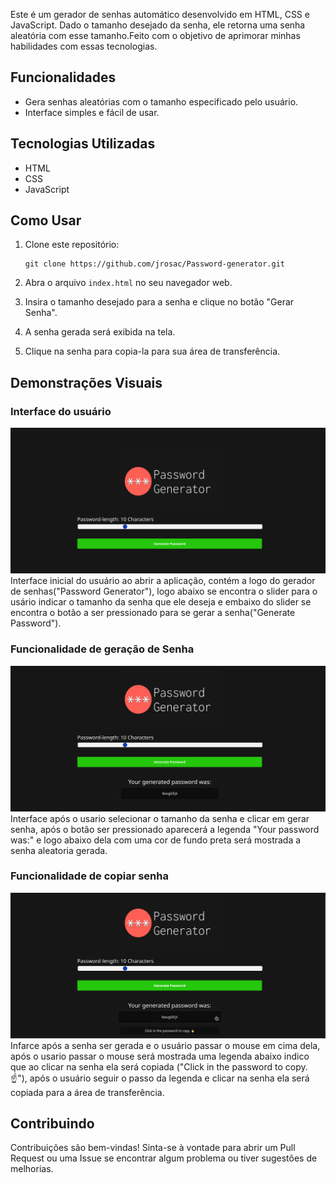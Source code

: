 Este é um gerador de senhas automático desenvolvido em HTML, CSS e JavaScript. Dado o tamanho desejado da senha, ele retorna uma senha aleatória com esse tamanho.Feito com o objetivo de aprimorar minhas habilidades com essas tecnologias.

## Funcionalidades

- Gera senhas aleatórias com o tamanho especificado pelo usuário.
- Interface simples e fácil de usar.

## Tecnologias Utilizadas

- HTML
- CSS
- JavaScript

## Como Usar

1. Clone este repositório:
    ```
    git clone https://github.com/jrosac/Password-generator.git
    ```

2. Abra o arquivo `index.html` no seu navegador web.

3. Insira o tamanho desejado para a senha e clique no botão "Gerar Senha".

4. A senha gerada será exibida na tela.

5. Clique na senha para copia-la para sua área de transferência.

## Demonstrações Visuais

### Interface do usuário
![Pagina inicial](docs/Screenshot_20240319_022221.png)
Interface inicial do usuário ao abrir a aplicação, contém a logo do gerador de senhas("Password Generator"), logo abaixo se encontra o slider para o usário indicar o tamanho da senha que ele deseja e embaixo do slider se encontra o botão a ser pressionado para se gerar a senha("Generate Password").

### Funcionalidade de geração de Senha
![Gerar a senha](docs/Screenshot_20240319_022249.png)
Interface após o usario selecionar o tamanho da senha e clicar em gerar senha, após o botão ser pressionado aparecerá a legenda "Your password was:" e logo abaixo dela com uma cor de fundo preta será mostrada a senha aleatoria gerada.

### Funcionalidade de copiar senha
![Copiar a senha](docs/Screenshot_20240319_022523.png)
Infarce após a senha ser gerada e o usuário passar o mouse em cima dela, após o usario passar o mouse será mostrada uma legenda abaixo indico que ao clicar na senha ela será copiada ("Click in the password to copy. ☝️"), após o usuário seguir o passo da legenda e clicar na senha ela será copiada para a área de transferência.

## Contribuindo

Contribuições são bem-vindas! Sinta-se à vontade para abrir um Pull Request ou uma Issue se encontrar algum problema ou tiver sugestões de melhorias.